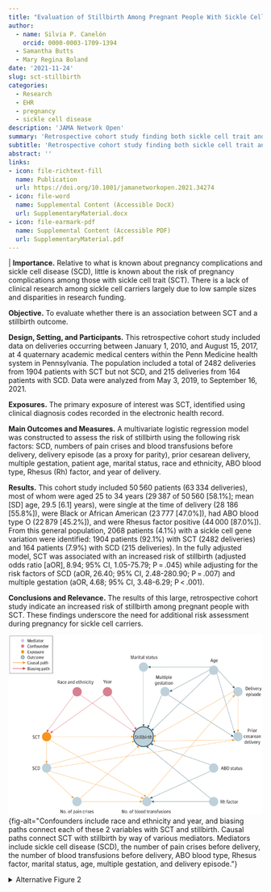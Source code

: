 ```yaml
---
title: "Evaluation of Stillbirth Among Pregnant People With Sickle Cell Trait"
author:
  - name: Silvia P. Canelón
    orcid: 0000-0003-1709-1394
  - Samantha Butts
  - Mary Regina Boland
date: '2021-11-24'
slug: sct-stillbirth
categories:
  - Research
  - EHR
  - pregnancy
  - sickle cell disease
description: 'JAMA Network Open'
summary: 'Retrospective cohort study finding both sickle cell trait and disease to be associated with an increased risk of stillbirth, suggesting that sickle cell carriers would benefit from additional risk assessment during pregnancy.'
subtitle: 'Retrospective cohort study finding both sickle cell trait and disease to be associated with an increased risk of stillbirth, suggesting that sickle cell carriers would benefit from additional risk assessment during pregnancy.'
abstract: ''
links:
- icon: file-richtext-fill
  name: Publication
  url: https://doi.org/10.1001/jamanetworkopen.2021.34274
- icon: file-word
  name: Supplemental Content (Accessible DocX)
  url: SupplementaryMaterial.docx
- icon: file-earmark-pdf
  name: Supplemental Content (Accessible PDF)
  url: SupplementaryMaterial.pdf
---
```


|
**Importance.** Relative to what is known about pregnancy complications and sickle cell disease (SCD), little is known about the risk of pregnancy complications among those with sickle cell trait (SCT). There is a lack of clinical research among sickle cell carriers largely due to low sample sizes and disparities in research funding.

**Objective.** To evaluate whether there is an association between SCT and a stillbirth outcome.

**Design, Setting, and Participants.** This retrospective cohort study included data on deliveries occurring between January 1, 2010, and August 15, 2017, at 4 quaternary academic medical centers within the Penn Medicine health system in Pennsylvania. The population included a total of 2482 deliveries from 1904 patients with SCT but not SCD, and 215 deliveries from 164 patients with SCD. Data were analyzed from May 3, 2019, to September 16, 2021.

**Exposures.** The primary exposure of interest was SCT, identified using clinical diagnosis codes recorded in the electronic health record.

**Main Outcomes and Measures.** A multivariate logistic regression model was constructed to assess the risk of stillbirth using the following risk factors: SCD, numbers of pain crises and blood transfusions before delivery, delivery episode (as a proxy for parity), prior cesarean delivery, multiple gestation, patient age, marital status, race and ethnicity, ABO blood type, Rhesus (Rh) factor, and year of delivery.

**Results.** This cohort study included 50 560 patients (63 334 deliveries), most of whom were aged 25 to 34 years (29 387 of 50 560 [58.1%]; mean [SD] age, 29.5 [6.1] years), were single at the time of delivery (28 186 [55.8%]), were Black or African American (23 777 [47.0%]), had ABO blood type O (22 879 [45.2%]), and were Rhesus factor positive (44 000 [87.0%]). From this general population, 2068 patients (4.1%) with a sickle cell gene variation were identified: 1904 patients (92.1%) with SCT (2482 deliveries) and 164 patients (7.9%) with SCD (215 deliveries). In the fully adjusted model, SCT was associated with an increased risk of stillbirth (adjusted odds ratio [aOR], 8.94; 95% CI, 1.05-75.79; P = .045) while adjusting for the risk factors of SCD (aOR, 26.40; 95% CI, 2.48-280.90; P = .007) and multiple gestation (aOR, 4.68; 95% CI, 3.48-6.29; P < .001).

**Conclusions and Relevance.** The results of this large, retrospective cohort study indicate an increased risk of stillbirth among pregnant people with SCT. These findings underscore the need for additional risk assessment during pregnancy for sickle cell carriers.

![Directed Acyclic Graph With Stillbirth as the Outcome and Sickle Cell Trait (SCT) as the Primary Exposure of Interest.](featured.png){fig-alt="Confounders include race and ethnicity and year, and biasing paths connect each of these 2 variables with SCT and stillbirth. Causal paths connect SCT with stillbirth by way of various mediators. Mediators include sickle cell disease (SCD), the number of pain crises before delivery, the number of blood transfusions before delivery, ABO blood type, Rhesus factor, marital status, age, multiple gestation, and delivery episode."}

<details><summary>Alternative Figure 2</summary>

![Alternative Directed Acyclic Graph With Stillbirth as the Outcome and Sickle Cell Trait (SCT) as the Primary Exposure of Interest](Fig2_DAG.png){fig-alt="Confounders include race and ethnicity and year, and biasing paths connect each of these 2 variables with SCT and stillbirth. Causal paths connect SCT with stillbirth by way of various mediators. Mediators include sickle cell disease (SCD), the number of pain crises before delivery, the number of blood transfusions before delivery, ABO blood type, Rhesus factor, marital status, age, multiple gestation, and delivery episode."}

</details>

